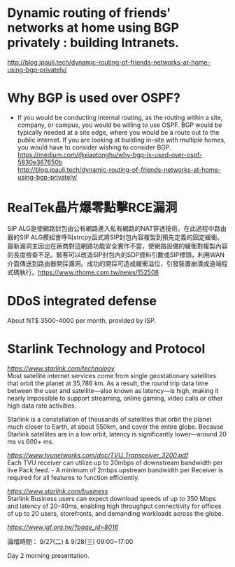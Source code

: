# Dynamic routing of friends' networks at home using BGP privately : building Intranets.
http://blog.jpauli.tech/dynamic-routing-of-friends-networks-at-home-using-bgp-privately/
# Why BGP is used over OSPF?
- If you would be conducting internal routing, as the routing within a site, company, or campus, you would be willing to use OSPF. BGP would be typically needed at a site edge, where you would be a route out to the public internet. If you are looking at building in-site with multiple homes, you would have to consider wishing to consider BGP.
https://medium.com/@xiaotonghu/why-bgp-is-used-over-ospf-5830e367650b <br>
http://blog.jpauli.tech/dynamic-routing-of-friends-networks-at-home-using-bgp-privately/
# RealTek晶片爆零點擊RCE漏洞
SIP ALG是使網路封包由公有網路進入私有網路的NAT穿透技術。在此過程中路由器的SIP ALG模組會呼叫strcpy函式將SIP封包內容複製到預先定義的固定緩衝。最新漏洞主因出在廠商對這網路功能安全實作不當，使網路設備的緩衝對複製內容的長度檢查不足。駭客可以改造SIP封包內的SDP資料引數或SIP標頭，利用WAN介面傳送到路由器開採漏洞。成功的開採可造成緩衝溢位，引發裝置崩潰或遠端程式碼執行。https://www.ithome.com.tw/news/152508 
# DDoS integrated defense
About NT$ 3500-4000 per month, provided by ISP.
# Starlink Technology and Protocol
<i>https://www.starlink.com/technology</i><br>
Most satellite internet services come from single geostationary satellites that orbit the planet at 35,786 km. As a result, the round trip data time between the user and satellite—also known as latency—is high, making it nearly impossible to support streaming, online gaming, video calls or other high data rate activities.

Starlink is a constellation of thousands of satellites that orbit the planet much closer to Earth, at about 550km, and cover the entire globe. Because Starlink satellites are in a low orbit, latency is significantly lower—around 20 ms vs 600+ ms.

<i>https://www.tvunetworks.com/doc/TVU_Transceiver_3200.pdf</i><br>
Each TVU receiver can utilize up to 20mbps of downstream bandwidth per live Pack feed. - A minimum of 2mbps upstream bandwidth per Receiver is required for all features to function efficiently.

<i>https://www.starlink.com/business</i><br>
Starlink Business users can expect download speeds of up to 350 Mbps and latency of 20-40ms, enabling high throughput connectivity for offices of up to 20 users, storefronts, and demanding workloads across the globe.

<i>https://www.igf.org.tw/?page_id=8016</i><br>

論壇時間： 9/27(二) & 9/28(三) 09:00~17:00

Day 2 morning presentation.
